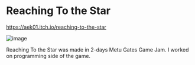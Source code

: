 # Reaching To the Star

https://aek01.itch.io/reaching-to-the-star

![image](https://user-images.githubusercontent.com/61471096/114321482-9f144b00-9b23-11eb-848f-e3e555ef1679.png)


Reaching To the Star was made in 2-days Metu Gates Game Jam. I worked on programming side of the game.
